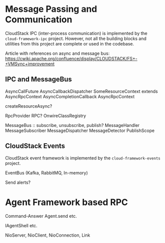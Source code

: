 # Message Passing and Communication

CloudStack IPC (inter-process communication) is implemented by the
`cloud-framework-ipc` project. However, not all the building blocks and utilities
from this project are complete or used in the codebase.

Article with references on async and message bus:
https://cwiki.apache.org/confluence/display/CLOUDSTACK/FS+-+VMSync+improvement

## IPC and MessageBus

AsyncCallFuture
AsyncCallbackDispatcher
SomeResourceContext<T> extends AsyncRpcContext<T>
AsyncCompletionCallback
AsyncRpcContext

createResourceAsync?

RpcProvider
RPC?
OnwireClassRegistry

MessageBus :: subscribe, unsubscribe, publish?
MessageHandler
MessageSubscriber
MessageDispatcher
MessageDetector
PublishScope

## CloudStack Events

CloudStack event framework is implemented by the `cloud-framework-events`
project.

EventBus (Kafka, RabbitMQ, In-memory)

Send alerts?

# Agent Framework based RPC

Command-Answer
Agent.send etc.

IAgentShell etc.

NioServer, NioClient, NioConnection, Link
